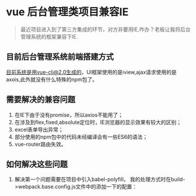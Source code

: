 # vue 后台管理类项目兼容IE

> 最近项目进入到了第三方集成的环节，对方非要用IE,咋办？老板让我将后台管理系统的框架兼容下IE.

## 目前后台管理系统前端搭建方式

目前系统是用vue-cli@2.0生成的，UI框架使用的是iview,ajax请求使用的是axois,此外就没有什么特殊的npm包了。

## 需要解决的兼容问题

1. 在IE下由于没有promise，所以axios不能用了；
2. 在涉及到flex,fixed,absolute定位时，IE浏览器的显示效果有较大的区别；
3. excel表单导出异常；
4. 部分使用的npm包中的代码未经编译会有一些ES6的语法；
4. vue-router路由失效。

## 如何解决这些问题

1. 解决第一个问题需要在项目中引入babel-polyfill， 我的处理方式时在build->webpack.base.config.js文件中的添加一下的配置：




